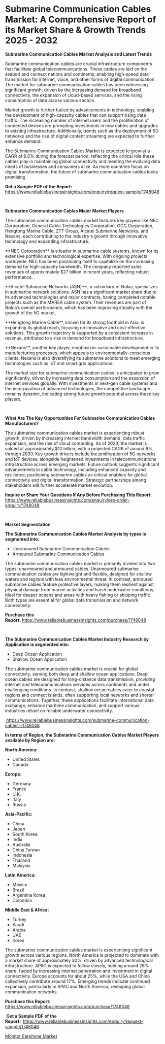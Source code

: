 <p><h1>Submarine Communication Cables Market: A Comprehensive Report of its Market Share & Growth Trends 2025 - 2032</h1></p><p><strong>Submarine Communication Cables Market Analysis and Latest Trends</strong></p>
<p><p>Submarine communication cables are crucial infrastructure components that facilitate global telecommunications. These cables are laid on the seabed and connect nations and continents, enabling high-speed data transmission for internet, voice, and other forms of digital communication. The market for submarine communication cables has been witnessing significant growth, driven by the increasing demand for broadband connectivity, the expansion of cloud-based services, and the rising consumption of data across various sectors.</p><p>Market growth is further fueled by advancements in technology, enabling the development of high-capacity cables that can support rising data traffic. The increasing number of internet users and the proliferation of connected devices are prompting investments in new cables and upgrades to existing infrastructure. Additionally, trends such as the deployment of 5G networks and the rise of digital content streaming are expected to further enhance demand.</p><p>The Submarine Communication Cables Market is expected to grow at a CAGR of 9.6% during the forecast period, reflecting the critical role these cables play in maintaining global connectivity and meeting the evolving data needs of businesses and consumers alike. As more countries focus on digital transformation, the future of submarine communication cables looks promising.</p></p>
<p><strong>Get a Sample PDF of the Report:&nbsp;</strong> <a href="https://www.reliablebusinessinsights.com/enquiry/request-sample/1748048?utm_campaign=2286&utm_medium=2&utm_source=Github&utm_content=ia&utm_term=11022025&utm_id=submarine-communication-cables">https://www.reliablebusinessinsights.com/enquiry/request-sample/1748048</a></p>
<p>&nbsp;</p>
<p><strong>Submarine Communication Cables Major Market Players</strong></p>
<p><p>The submarine communication cables market features key players like NEC Corporation, General Cable Technologies Corporation, OCC Corporation, Hengtong Marine Cable, ZTT Group, Alcatel Submarine Networks, and Nexans, each contributing to the industry's growth through innovative technology and expanding infrastructure.</p><p>**NEC Corporation** is a leader in submarine cable systems, known for its extensive portfolio and technological expertise. With ongoing projects worldwide, NEC has been positioning itself to capitalize on the increasing demand for high-capacity bandwidth. The company reported sales revenues of approximately $27 billion in recent years, reflecting robust performance.</p><p>**Alcatel Submarine Networks (ASN)**, a subsidiary of Nokia, specializes in submarine network solutions. ASN has a significant market share due to its advanced technologies and major contracts, having completed notable projects such as the MAREA cable system. Their revenues are part of Nokia’s overall performance, which has been improving steadily with the growth of the 5G market.</p><p>**Hengtong Marine Cable**, known for its strong foothold in Asia, is expanding its global reach, focusing on innovative and cost-effective solutions. This growth trajectory is supported by a consistent increase in revenue, attributed to a rise in demand for broadband infrastructure.</p><p>**Nexans**, another key player, emphasizes sustainable development in its manufacturing processes, which appeals to environmentally-conscious clients. Nexans is also diversifying its submarine solutions to meet emerging technologies such as IoT and smart grid applications.</p><p>The market size for submarine communication cables is anticipated to grow significantly, driven by increasing data consumption and the expansion of internet services globally. With investments in next-gen cable systems and the incorporation of advanced technologies, the competitive landscape remains dynamic, indicating strong future growth potential across these key players.</p></p>
<p>&nbsp;</p>
<p><strong>What Are The Key Opportunities For Submarine Communication Cables Manufacturers?</strong></p>
<p><p>The submarine communication cables market is experiencing robust growth, driven by increasing internet bandwidth demand, data traffic expansion, and the rise of cloud computing. As of 2023, the market is valued at approximately $10 billion, with a projected CAGR of around 8% through 2030. Key growth drivers include the proliferation of 5G networks and IoT devices, alongside heightened investments in telecommunications infrastructure across emerging markets. Future outlook suggests significant advancements in cable technology, including enhanced capacity and resilience, positioning submarine cables as critical enablers for global connectivity and digital transformation. Strategic partnerships among stakeholders will further accelerate market evolution.</p></p>
<p><strong>Inquire or Share Your Questions If Any Before Purchasing This Report:</strong> <a href="https://www.reliablebusinessinsights.com/enquiry/pre-order-enquiry/1748048?utm_campaign=2286&utm_medium=2&utm_source=Github&utm_content=ia&utm_term=11022025&utm_id=submarine-communication-cables">https://www.reliablebusinessinsights.com/enquiry/pre-order-enquiry/1748048</a></p>
<p>&nbsp;</p>
<p><strong>Market Segmentation</strong></p>
<p><strong>The Submarine Communication Cables Market Analysis by types is segmented into:</strong></p>
<p><ul><li>Unarmoured Submarine Communication Cables</li><li>Armoured Submarine Communication Cables</li></ul></p>
<p><p>The submarine communication cables market is primarily divided into two types: unarmoured and armoured cables. Unarmoured submarine communication cables are lightweight and flexible, designed for shallow waters and regions with less environmental threat. In contrast, armoured submarine cables feature protective layers, making them resilient against physical damage from marine activities and harsh underwater conditions, ideal for deeper oceans and areas with heavy fishing or shipping traffic. Both types are essential for global data transmission and network connectivity.</p></p>
<p><strong>Purchase this Report:&nbsp;</strong><a href="https://www.reliablebusinessinsights.com/purchase/1748048?utm_campaign=2286&utm_medium=2&utm_source=Github&utm_content=ia&utm_term=11022025&utm_id=submarine-communication-cables">https://www.reliablebusinessinsights.com/purchase/1748048</a></p>
<p>&nbsp;</p>
<p><strong>The Submarine Communication Cables Market Industry Research by Application is segmented into:</strong></p>
<p><ul><li>Deep Ocean Application</li><li>Shallow Ocean Application</li></ul></p>
<p><p>The submarine communication cables market is crucial for global connectivity, serving both deep and shallow ocean applications. Deep ocean cables are designed for long-distance data transmission, providing internet and telecommunications services across continents and under challenging conditions. In contrast, shallow ocean cables cater to coastal regions and connect islands, often supporting local networks and shorter communications. Together, these applications facilitate international data exchange, enhance maritime communication, and support various industries reliant on reliable underwater connectivity.</p></p>
<p><a href="https://www.reliablebusinessinsights.com/submarine-communication-cables-r1748048?utm_campaign=2286&utm_medium=2&utm_source=Github&utm_content=ia&utm_term=11022025&utm_id=submarine-communication-cables">&nbsp;https://www.reliablebusinessinsights.com/submarine-communication-cables-r1748048</a></p>
<p><strong>In terms of Region, the Submarine Communication Cables Market Players available by Region are:</strong></p>
<p>
    <p> <strong> North America: </strong>
        <ul>
            <li>United States</li>
            <li>Canada</li>
        </ul>
        </p> 
    <p> <strong> Europe: </strong>
        <ul>
            <li>Germany</li>
            <li>France</li>
            <li>U.K.</li>
            <li>Italy</li>
            <li>Russia</li>
        </ul>
        </p> 
    <p> <strong> Asia-Pacific: </strong>
        <ul>
            <li>China</li>
            <li>Japan</li>
            <li>South Korea</li>
            <li>India</li>
            <li>Australia</li>
            <li>China Taiwan</li>
            <li>Indonesia</li>
            <li>Thailand</li>
            <li>Malaysia</li>
        </ul>
        </p> 
    <p> <strong> Latin America: </strong>
        <ul>
            <li>Mexico</li>
            <li>Brazil</li>
            <li>Argentina Korea</li>
            <li>Colombia</li>
        </ul>
        </p> 
    <p> <strong> Middle East & Africa: </strong>
        <ul>
            <li>Turkey</li>
            <li>Saudi</li>
            <li>Arabia</li>
            <li>UAE</li>
            <li>Korea</li>
        </ul>
    </p>
    </p>
<p><p>The submarine communication cables market is experiencing significant growth across various regions. North America is projected to dominate with a market share of approximately 30%, driven by advanced technological infrastructure. APAC is expected to follow closely, holding around 28% share, fueled by increasing internet penetration and investment in digital connectivity. Europe accounts for about 25%, while the USA and China collectively contribute around 17%. Emerging trends indicate continued expansion, particularly in APAC and North America, reshaping global communication networks.</p></p>
<p><strong>Purchase this Report: </strong><a href="https://www.reliablebusinessinsights.com/purchase/1748048?utm_campaign=2286&utm_medium=2&utm_source=Github&utm_content=ia&utm_term=11022025&utm_id=submarine-communication-cables">https://www.reliablebusinessinsights.com/purchase/1748048</a></p>
<p>&nbsp;<strong>Get a Sample PDF of the Report:&nbsp;&nbsp;</strong><a href="https://www.reliablebusinessinsights.com/enquiry/request-sample/1748048?utm_campaign=2286&utm_medium=2&utm_source=Github&utm_content=ia&utm_term=11022025&utm_id=submarine-communication-cables">https://www.reliablebusinessinsights.com/enquiry/request-sample/1748048</a></p>
<p><strong></strong></p>
<p><p><a href="https://github.com/stillsfloria19981/Market-Research-Report-List-1/blob/main/monitor-earphone-market.md?utm_campaign=2286&utm_medium=2&utm_source=Github&utm_content=ia&utm_term=11022025&utm_id=submarine-communication-cables">Monitor Earphone Market</a></p></p>